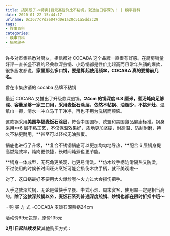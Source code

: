 ```yaml
---
title: 搞笑段子->特卖|百元高性价比不粘锅，就选这口够深的！ | 糗事百科
date: 2020-01-22 15:44:17
urlname: 0c3677c7d2e047d0e1a20c51a5dd2c29
tags: 
- 糗事百科
categories:
- 糗事百科
- 搞笑段子
---
```

许多对市集熟悉对厨友，相信都对 COCABA 这个品牌一直很有好感。在厨房销量好评一直长盛不衰的经典款深煎锅、小奶锅都是性价比超高而且常年热销的爆款，很多厨友都说，**家里那么多口锅，要是算起使用频率，COCABA 真的要排前几名。**

曾在市集热销的 cocaba 品牌不粘锅

最近 COCABA 又推出了升级款深煎锅。**24cm 的锅深度 6.8 厘米，**煮汤炖肉足够深、容量足够一家三口用，采用麦饭石涂层，依然**不粘锅、油烟少，不挑炉灶**。湿纸巾一擦，清水一冲立马干干净净，再也不用为洗锅而烦恼。

这款锅采用**美国华福麦饭石涂层**，符合中国国标、欧盟和美国食品健康标准。锅身采用**6 层不粘工艺，不仅保温效果好，质地更加坚硬，耐高温、防刮耐磨，持久不粘更耐用，**甚至可以轻松无油煎蛋。

锅底也进行了升级，**复合不锈钢锅底可以更加均匀地导热，**配合 6 层锅身提高燃烧效率，炖肉更快捷，长时间炖煮也更节能。

**锅身一体成型，无死角更美观，也更易清洗。**仿木纹手柄防滑隔热又防烫，不过使用的时候长时间旺火烹饪可能会损伤木纹手柄，就不美观啦～

对了，这口锅最好不要用大火爆炒哦～火力过大会损伤把手。

入手这款深煎锅，无论是做快手早餐、中式小炒、周末宴客，使用率一定是相当高的。**除了这款深煎锅以外，麦饭石系列普通深度煎锅、炒锅也都在限时折扣中哦～**

·· 购 买 方 式 ··COCABA 麦饭石深煎锅24cm

活动价99元包邮，原价135元

**2月1日起陆续发货**其他购买方式：


